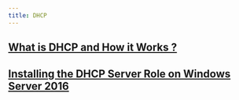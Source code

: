 ```yaml
---
title: DHCP
---
```


## [What is DHCP and How it Works ?](/windows/windows-server/windows-server-2016/dhcp/what-s-dhcp-and-how-dhcp-works)
## [Installing the DHCP Server Role on Windows Server 2016](/windows/windows-server/windows-server-2016/dhcp/install-dhcp-role-on-windows-servers-2016)
